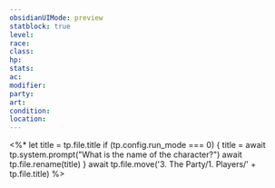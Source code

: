 ```yaml
---
obsidianUIMode: preview
statblock: true
level:
race:
class:
hp:
stats:
ac:
modifier:
party:
art:
condition:
location:
---
```

<%*
let title = tp.file.title
if (tp.config.run_mode === 0) {
    title = await tp.system.prompt("What is the name of the character?")
    await tp.file.rename(title)
}
await tp.file.move('3. The Party/1. Players/' + tp.file.title)
%>
